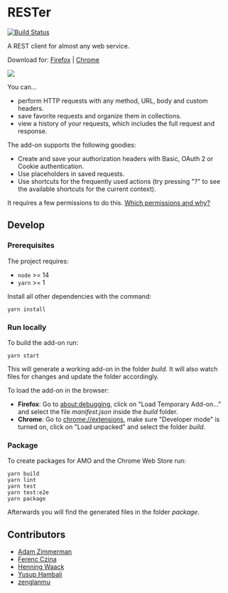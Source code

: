 # RESTer

[![Build Status](https://travis-ci.com/frigus02/RESTer.svg?branch=master)](https://travis-ci.com/frigus02/RESTer)

A REST client for almost any web service.

Download for: [Firefox](https://addons.mozilla.org/firefox/addon/rester) | [Chrome](https://chrome.google.com/webstore/detail/rester/eejfoncpjfgmeleakejdcanedmefagga)

![](docs/preview.png)

You can...

-   perform HTTP requests with any method, URL, body and custom headers.
-   save favorite requests and organize them in collections.
-   view a history of your requests, which includes the full request and response.

The add-on supports the following goodies:

-   Create and save your authorization headers with Basic, OAuth 2 or Cookie authentication.
-   Use placeholders in saved requests.
-   Use shortcuts for the frequently used actions (try pressing "?" to see the available shortcuts for the current context).

It requires a few permissions to do this. [Which permissions and why?](./docs/permissions.md)

## Develop

### Prerequisites

The project requires:

-   `node` >= 14
-   `yarn` >= 1

Install all other dependencies with the command:

```command
yarn install
```

### Run locally

To build the add-on run:

```command
yarn start
```

This will generate a working add-on in the folder _build_. It will also watch files for changes and update the folder accordingly.

To load the add-on in the browser:

-   **Firefox**: Go to [about:debugging](about:debugging), click on "Load Temporary Add-on..." and select the file _manifest.json_ inside the _build_ folder.
-   **Chrome**: Go to [chrome://extensions](chrome://extensions), make sure "Developer mode" is turned on, click on "Load unpacked" and select the folder _build_.

### Package

To create packages for AMO and the Chrome Web Store run:

```command
yarn build
yarn lint
yarn test
yarn test:e2e
yarn package
```

Afterwards you will find the generated files in the folder _package_.

## Contributors

-   [Adam Zimmerman](https://github.com/AdamZ)
-   [Ferenc Czina](https://github.com/fricci)
-   [Henning Waack](https://github.com/HenningWaack)
-   [Yusup Hambali](https://github.com/sup-ham)
-   [zenglanmu](https://github.com/zenglanmu)
